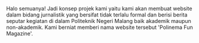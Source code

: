 Halo semuanya!
Jadi konsep projek kami yaitu kami akan membuat website dalam bidang jurnalistik yang bersifat tidak terlalu formal dan berisi berita seputar kegiatan di dalam Politeknik Negeri Malang baik akademik maupun non-akademik. Kami berniat memberi nama website tersebut 'Polinema Fun Magazine'.